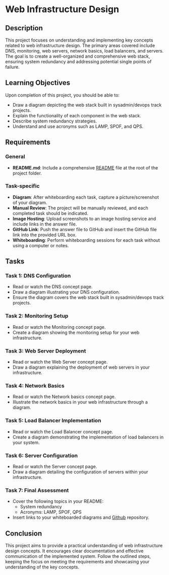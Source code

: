 # Web Infrastructure Design


## Description

This project focuses on understanding and implementing key concepts related to web infrastructure design. The primary areas covered include DNS, monitoring, web servers, network basics, load balancers, and servers. The goal is to create a well-organized and comprehensive web stack, ensuring system redundancy and addressing potential single points of failure.

## Learning Objectives


Upon completion of this project, you should be able to:

-   Draw a diagram depicting the web stack built in sysadmin/devops track projects.
-   Explain the functionality of each component in the web stack.
-   Describe system redundancy strategies.
-   Understand and use acronyms such as LAMP, SPOF, and QPS.

## Requirements


### General

-   **README.md**: Include a comprehensive [README](https://github.com/WambuaJoe/alx-system_engineering-devops/blob/master/0x09-web_infrastructure_design/README.md) file at the root of the project folder.

### Task-specific

-   **Diagram**: After whiteboarding each task, capture a picture/screenshot of your diagram.
-   **Manual Review**: The project will be manually reviewed, and each completed task should be indicated.
-   **Image Hosting**: Upload screenshots to an image hosting service and include links in the answer file.
-   **GitHub Link**: Push the answer file to GitHub and insert the GitHub file link into the provided URL box.
-   **Whiteboarding**: Perform whiteboarding sessions for each task without using a computer or notes.

## Tasks

### Task 1: DNS Configuration

-   Read or watch the DNS concept page.
-   Draw a diagram illustrating your DNS configuration.
-   Ensure the diagram covers the web stack built in sysadmin/devops track projects.

### Task 2: Monitoring Setup

-   Read or watch the Monitoring concept page.
-   Create a diagram showing the monitoring setup for your web infrastructure.

### Task 3: Web Server Deployment

-   Read or watch the Web Server concept page.
-   Draw a diagram explaining the deployment of web servers in your infrastructure.

### Task 4: Network Basics

-   Read or watch the Network basics concept page.
-   Illustrate the network basics in your web infrastructure through a diagram.

### Task 5: Load Balancer Implementation

-   Read or watch the Load Balancer concept page.
-   Create a diagram demonstrating the implementation of load balancers in your system.

### Task 6: Server Configuration

-   Read or watch the Server concept page.
-   Draw a diagram detailing the configuration of servers within your infrastructure.

### Task 7: Final Assessment

-   Cover the following topics in your README:
    -   System redundancy
    -   Acronyms: LAMP, SPOF, QPS
-   Insert links to your whiteboarded diagrams and [Github](https://github.com/WambuaJoe/alx-system_engineering-devops/tree/master/0x09-web_infrastructure_design) repository.

## Conclusion


This project aims to provide a practical understanding of web infrastructure design concepts. It encourages clear documentation and effective communication of the implemented system. Follow the outlined steps, keeping the focus on meeting the requirements and showcasing your understanding of the key concepts.
